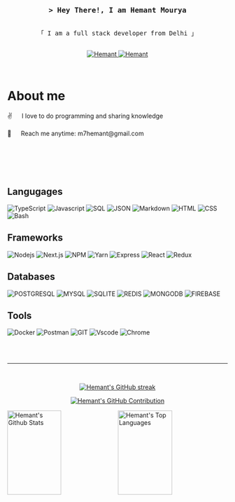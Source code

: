 <!-- Intro  -->
<h3 align="center">
        <samp>&gt; Hey There!, I am <b>Hemant Mourya</b></samp>
</h3>

<p align="center"> 
  <samp>
    <br
    <b>「 I am a full stack developer from Delhi 」</b>
    <br>
    <br>
  </samp>
</p>

<p align="center">
 <a href="https://RandomIdeas.in" target="blank">
  <img src="https://img.shields.io/badge/Website-DC143C?style=for-the-badge&logo=medium&logoColor=white" alt="Hemant" />
 </a>
 <a href="https://www.linkedin.com/in/hemant-mourya-007180191/" target="_blank">
  <img src="https://img.shields.io/badge/LinkedIn-0077B5?style=for-the-badge&logo=linkedin&logoColor=white" alt="Hemant"/>
 </a>
</p>
<br />

<!-- About Section -->

# About me

<p>
 ✌️ &emsp; I love to do programming and sharing knowledge <br/><br/>
 📧 &emsp; Reach me anytime: m7hemant@gmail.com<br/><br/>
</p>

<br/>
<br/>
<br/>

## Langugages
![TypeScript](https://img.shields.io/badge/TypeScript-3178C6?style=for-the-badge&logo=typescript&logoColor=white)
![Javascript](https://img.shields.io/badge/JavaScript-323330?style=for-the-badge&logo=javascript&logoColor=F7DF1E)
![SQL](https://img.shields.io/badge/Sql-F80000?style=for-the-badge&logo=sql&logoColor=black)
![JSON](https://img.shields.io/badge/json-5E5C5C?style=for-the-badge&logo=json&logoColor=white)
![Markdown](https://img.shields.io/badge/Markdown-000000?style=for-the-badge&logo=markdown&logoColor=white)
![HTML](https://img.shields.io/badge/HTML5-E34F26?style=for-the-badge&logo=html5&logoColor=white)
![CSS](https://img.shields.io/badge/CSS3-1572B6?style=for-the-badge&logo=css3&logoColor=white)
![Bash](https://img.shields.io/badge/Bash-121011?style=for-the-badge&logo=gnu-bash&logoColor=white)

## Frameworks
![Nodejs](https://img.shields.io/badge/Node.js-339933?style=for-the-badge&logo=nodedotjs&logoColor=white)
![Next.js](https://img.shields.io/badge/Next.js-000000?style=for-the-badge&logo=nextdotjs&logoColor=white)
![NPM](https://img.shields.io/badge/npm-CB3837?style=for-the-badge&logo=npm&logoColor=white)
![Yarn](https://img.shields.io/badge/Yarn-2C8EBB?style=for-the-badge&logo=yarn&logoColor=whit)
![Express](https://img.shields.io/badge/Express.js-000000?style=for-the-badge&logo=express&logoColor=white)
![React](https://img.shields.io/badge/React-20232A?style=for-the-badge&logo=react&logoColor=61DAFB)
![Redux](https://img.shields.io/badge/Redux-white?style=for-the-badge&logo=redux&logoColor=ff69ff)

## Databases
![POSTGRESQL](https://img.shields.io/badge/PostgreSQL-316192?style=for-the-badge&logo=postgresql&logoColor=white)
![MYSQL](https://img.shields.io/badge/MySQL-005C84?style=for-the-badge&logo=mysql&logoColor=white)
![SQLITE](https://img.shields.io/badge/SQLite-07405E?style=for-the-badge&logo=sqlite&logoColor=white)
![REDIS](https://img.shields.io/badge/redis-%23DD0031.svg?&style=for-the-badge&logo=redis&logoColor=white)
![MONGODB](https://img.shields.io/badge/MongoDB-4EA94B?style=for-the-badge&logo=mongodb&logoColor=white)
![FIREBASE](https://img.shields.io/badge/firebase-ffca28?style=for-the-badge&logo=firebase&logoColor=black)

## Tools
![Docker](https://img.shields.io/badge/Docker-2CA5E0?style=for-the-badge&logo=docker&logoColor=white)
![Postman](https://img.shields.io/badge/Postman-FF6C37?style=for-the-badge&logo=Postman&logoColor=white)
![GIT](https://img.shields.io/badge/Git-F05032?style=for-the-badge&logo=git&logoColor=white)
![Vscode](https://img.shields.io/badge/Visual_Studio_Code-0078D4?style=for-the-badge&logo=visual%20studio%20code&logoColor=white)
![Chrome](https://img.shields.io/badge/Google_chrome-4285F4?style=for-the-badge&logo=Google-chrome&logoColor=white)

<br/>

<br/>
<hr/>
<br/>

<p align="center">
  <a href="https://github.com/7Hemant">
    <img src="https://github-readme-streak-stats.herokuapp.com/?user=7Hemant&theme=radical&border=7F3FBF&background=0D1117" alt="Hemant's GitHub streak"/>
  </a>
</p>

<p align="center">
  <a href="https://github.com/7Hemant">
    <img src="https://github-profile-summary-cards.vercel.app/api/cards/profile-details?username=7Hemant&theme=radical" alt="Hemant's GitHub Contribution"/>
  </a>
</p>

<a> 
    <a href="https://github.com/7Hemant"><img alt="Hemant's Github Stats" src="https://denvercoder1-github-readme-stats.vercel.app/api?username=7Hemant&show_icons=true&count_private=true&theme=react&border_color=7F3FBF&bg_color=0D1117&title_color=F85D7F&icon_color=F8D866" height="192px" width="49.5%"/></a>
  <a href="https://github.com/7Hemant"><img alt="Hemant's Top Languages" src="https://denvercoder1-github-readme-stats.vercel.app/api/top-langs/?username=7Hemant&langs_count=8&layout=compact&theme=react&border_color=7F3FBF&bg_color=0D1117&title_color=F85D7F&icon_color=F8D866" height="192px" width="49.5%"/></a>
  <br/>
</a>
